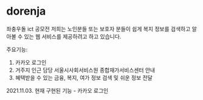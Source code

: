 # dorenja
좌충우돌 ict 공모전
저희는 노인분들 또는 보호자 분들이 쉽게 복지 정보를 검색하고 알아볼 수 있는 웹 서비스를 제공하려고 하고 있습니다.

주요기능:
1. 카카오 로그인
2. 거주지 인근 담당 서울시사회서비스원 종합재가서비스센터 안내
3. 혜택받을 수 있는 금융, 복지, 여가 정보 검색 및 쉬운 정보 전달

2021.11.03. 현재 구현된 기능 - 카카오 로그인
